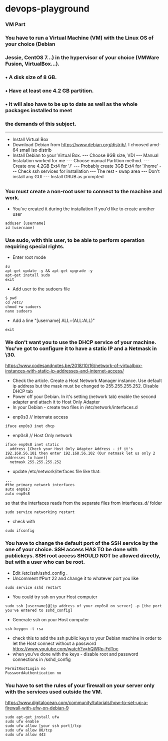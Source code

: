 # devops-playground

### VM Part
### You have to run a Virtual Machine (VM) with the Linux OS of your choice (Debian
### Jessie, CentOS 7...) in the hypervisor of your choice (VMWare Fusion, VirtualBox...).
### • A disk size of 8 GB.
### • Have at least one 4.2 GB partition.
### • It will also have to be up to date as well as the whole packages installed to meet
### the demands of this subject.

------

- Install Virtual Box
- Download Debian from https://www.debian.org/distrib/. I choosed amd-64 small iso distrib
- Install Debian to your Virtual Box.
--- Choose 8GB size, VDI
--- Manual Instalation worked for me
--- Choose manual Partition method.
--- Create one 4.2GB Ext4 for '/'
--- Probably create 3GB Ext4 for '/home'
--- Check ssh services for installation
--- The rest - swap area
--- Don't install any GUI
--- Install GRUB as prompted
##
### You must create a non-root user to connect to the machine and work.
- You've created it during the installation
If you'd like to create another user 
```
adduser [username]
id [username]
```
### Use sudo, with this user, to be able to perform operation requiring special rights.
- Enter root mode
```
su
apt-get update -y && apt-get upgrade -y
apt-get install sudo 
exit
```
- Add user to the sudoers file
```
$ pwd
cd /etc/
chmod +w sudoers
nano sudoers
```
- Add a line "[username] ALL=(ALL:ALL)"

```
exit
```

### We don’t want you to use the DHCP service of your machine. You’ve got to configure it to have a static IP and a Netmask in \30.

https://www.codesandnotes.be/2018/10/16/network-of-virtualbox-instances-with-static-ip-addresses-and-internet-access/

- Check the article. Create a Host Network Manager instance. Use default ip address but the mask must be changed to 255.255.255.252. Disable DHCP tab
- Power off your Debian. In it's setting (network tab) enable the second adapter and attach it to Host Only Adapter
- In your Debian - create two files in /etc/network/interfaces.d
* enp0s3 // internate access
```
iface enp0s3 inet dhcp
```
* enp0s8 // Host Only network
```
iface enp0s8 inet static
  address [Check your Host Only Adapter Address - if it's 192.168.56.101 then enter 192.168.56.102 (Our netmask let us only 2 addresses to have)]
  netmask 255.255.255.252
```
- update /etc/network/iterfaces file like that: 
```
...
#the primary network interfaces
auto enp0s3
auto enp0s8
```
so that the interfaces reads from the separate files from interfaces_d/ folder

```
sudo service networking restart
```
- check with
```
sudo ifconfig
```
### You have to change the default port of the SSH service by the one of your choice. SSH access HAS TO be done with publickeys. SSH root access SHOULD NOT be allowed directly, but with a user who can be root.

- Edit /etc/ssh/sshd_config . 
- Uncomment #Port 22 and change it to whatever port you like

```
sudo service sshd restart
```
- You could try ssh on your Host computer
```
sudo ssh [username]@[ip address of your enp0s8 on server] -p [the port you've entered to sshd_config]
```
- Generate ssh on your Host computer
```
ssh-keygen -t rsa
```
- check this to add the ssh public keys to your Debian machine in order to let the Host connect without a password https://www.youtube.com/watch?v=hQWRp-FdTpc
- when you've done with the keys - disable root and password connections in /sshd_config
```
PermitRootLogin no
PasswordAuthentication no
```
### You have to set the rules of your firewall on your server only with the services used outside the VM.
https://www.digitalocean.com/community/tutorials/how-to-set-up-a-firewall-with-ufw-on-debian-9
```
sudo apt-get install ufw
sudo ufw enable
sudo ufw allow [your ssh port]/tcp
sudo ufw allow 80/tcp
sudo ufw allow 443
```

